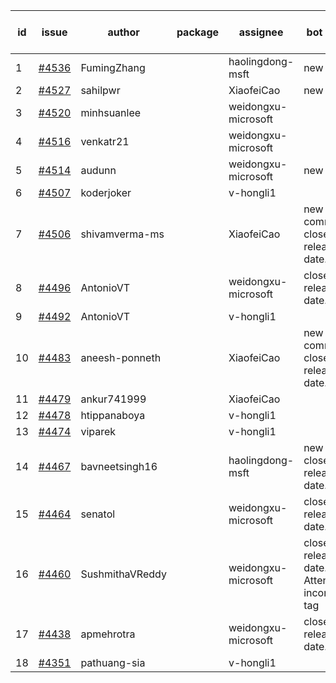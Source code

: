 | id | issue | author | package | assignee | bot advice | created date of issue | target release date | date from target |
| ------ | ------ | ------ | ------ | ------ | ------ | ------ | ------ | :-----: |
| 1 | [#4536](https://github.com/Azure/sdk-release-request/issues/4536) | FumingZhang |  | haolingdong-msft | new issue. | 09-21 | 10-27 |  |
| 2 | [#4527](https://github.com/Azure/sdk-release-request/issues/4527) | sahilpwr |  | XiaofeiCao | new issue. | 09-20 | 10-27 |  |
| 3 | [#4520](https://github.com/Azure/sdk-release-request/issues/4520) | minhsuanlee |  | weidongxu-microsoft |  | 09-13 | 10-27 |  |
| 4 | [#4516](https://github.com/Azure/sdk-release-request/issues/4516) | venkatr21 |  | weidongxu-microsoft |  | 09-13 | 10-27 |  |
| 5 | [#4514](https://github.com/Azure/sdk-release-request/issues/4514) | audunn |  | weidongxu-microsoft | new issue. | 09-08 | 10-27 |  |
| 6 | [#4507](https://github.com/Azure/sdk-release-request/issues/4507) | koderjoker |  | v-hongli1 |  | 09-07 |  | 0 |
| 7 | [#4506](https://github.com/Azure/sdk-release-request/issues/4506) | shivamverma-ms |  | XiaofeiCao | new comment. close to release date.  | 09-06 | 09-22 | 0 |
| 8 | [#4496](https://github.com/Azure/sdk-release-request/issues/4496) | AntonioVT |  | weidongxu-microsoft | close to release date.  | 09-05 | 09-22 | 0 |
| 9 | [#4492](https://github.com/Azure/sdk-release-request/issues/4492) | AntonioVT |  | v-hongli1 |  | 09-05 |  | 0 |
| 10 | [#4483](https://github.com/Azure/sdk-release-request/issues/4483) | aneesh-ponneth |  | XiaofeiCao | new comment. close to release date.  | 08-31 | 09-22 | 0 |
| 11 | [#4479](https://github.com/Azure/sdk-release-request/issues/4479) | ankur741999 |  | XiaofeiCao |  | 08-30 | 09-05 |  |
| 12 | [#4478](https://github.com/Azure/sdk-release-request/issues/4478) | htippanaboya |  | v-hongli1 |  | 08-29 |  | 0 |
| 13 | [#4474](https://github.com/Azure/sdk-release-request/issues/4474) | viparek |  | v-hongli1 |  | 08-29 |  | 0 |
| 14 | [#4467](https://github.com/Azure/sdk-release-request/issues/4467) | bavneetsingh16 |  | haolingdong-msft | new issue. close to release date.  | 08-28 | 09-22 | 0 |
| 15 | [#4464](https://github.com/Azure/sdk-release-request/issues/4464) | senatol |  | weidongxu-microsoft | close to release date.  | 08-23 | 09-22 | 0 |
| 16 | [#4460](https://github.com/Azure/sdk-release-request/issues/4460) | SushmithaVReddy |  | weidongxu-microsoft | close to release date.  Attention to inconsistent tag | 08-23 | 09-22 | 0 |
| 17 | [#4438](https://github.com/Azure/sdk-release-request/issues/4438) | apmehrotra |  | weidongxu-microsoft | close to release date.  | 08-16 | 09-22 | 0 |
| 18 | [#4351](https://github.com/Azure/sdk-release-request/issues/4351) | pathuang-sia |  | v-hongli1 |  | 07-20 |  | 0 |
